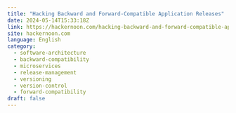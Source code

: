 ```yaml
---
title: "Hacking Backward and Forward-Compatible Application Releases"
date: 2024-05-14T15:33:18Z
link: https://hackernoon.com/hacking-backward-and-forward-compatible-application-releases?source=rss&utm_medium=RSS&utm_source=news.12bit.vn
site: hackernoon.com
language: English
category:
  - software-architecture
  - backward-compatibility
  - microservices
  - release-management
  - versioning
  - version-control
  - forward-compatibility
draft: false
---
```

